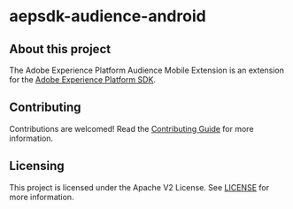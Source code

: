 # aepsdk-audience-android

## About this project

The Adobe Experience Platform Audience Mobile Extension is an extension for the [Adobe Experience Platform SDK](https://developer.adobe.com/client-sdks/documentation/).

## Contributing

Contributions are welcomed! Read the [Contributing Guide](./.github/CONTRIBUTING.md) for more information.

## Licensing

This project is licensed under the Apache V2 License. See [LICENSE](LICENSE) for more information.

